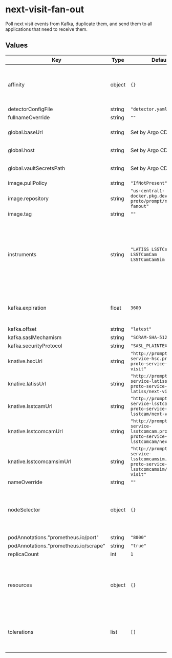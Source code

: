 # next-visit-fan-out

Poll next visit events from Kafka, duplicate them, and send them to all applications that need to receive them.

## Values

| Key | Type | Default | Description |
|-----|------|---------|-------------|
| affinity | object | `{}` | Affinity rules for the next-visit-fan-out deployment pod |
| detectorConfigFile | string | `"detector.yaml"` |  |
| fullnameOverride | string | `""` |  |
| global.baseUrl | string | Set by Argo CD | Base URL for the environment |
| global.host | string | Set by Argo CD | Host name for ingress |
| global.vaultSecretsPath | string | Set by Argo CD | Base path for Vault secrets |
| image.pullPolicy | string | `"IfNotPresent"` |  |
| image.repository | string | `"us-central1-docker.pkg.dev/prompt-proto/prompt/nextvisit-fanout"` |  |
| image.tag | string | `""` |  |
| instruments | string | `"LATISS LSSTCam LSSTComCam LSSTComCamSim HSC"` | The instruments that are initialized when the fan-out service starts up as a space-delimited string. |
| kafka.expiration | float | `3600` | Maximum message age to consider, in seconds. |
| kafka.offset | string | `"latest"` |  |
| kafka.saslMechamism | string | `"SCRAM-SHA-512"` |  |
| kafka.securityProtocol | string | `"SASL_PLAINTEXT"` |  |
| knative.hscUrl | string | `"http://prompt-proto-service-hsc.prompt-proto-service-hsc/next-visit"` |  |
| knative.latissUrl | string | `"http://prompt-proto-service-latiss.prompt-proto-service-latiss/next-visit"` |  |
| knative.lsstcamUrl | string | `"http://prompt-proto-service-lsstcam.prompt-proto-service-lsstcam/next-visit"` |  |
| knative.lsstcomcamUrl | string | `"http://prompt-proto-service-lsstcomcam.prompt-proto-service-lsstcomcam/next-visit"` |  |
| knative.lsstcomcamsimUrl | string | `"http://prompt-proto-service-lsstcomcamsim.prompt-proto-service-lsstcomcamsim/next-visit"` |  |
| nameOverride | string | `""` |  |
| nodeSelector | object | `{}` | Node selection rules for the next-visit-fan-out deployment pod |
| podAnnotations."prometheus.io/port" | string | `"8000"` |  |
| podAnnotations."prometheus.io/scrape" | string | `"true"` |  |
| replicaCount | int | `1` |  |
| resources | object | `{}` | Resource limits and requests for the next-visit-fan-out deployment pod |
| tolerations | list | `[]` | Tolerations for the next-visit-fan-out deployment pod |
